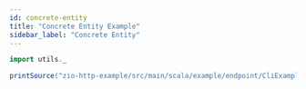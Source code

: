 ```yaml
---
id: concrete-entity
title: "Concrete Entity Example"
sidebar_label: "Concrete Entity"
---
```


```scala mdoc:passthrough
import utils._

printSource("zio-http-example/src/main/scala/example/endpoint/CliExamples.scala")
```
